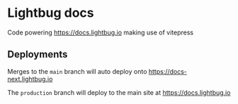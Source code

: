 # Lightbug docs

Code powering https://docs.lightbug.io making use of vitepress

## Deployments

Merges to the `main` branch will auto deploy onto https://docs-next.lightbug.io

The `production` branch will deploy to the main site at https://docs.lightbug.io
